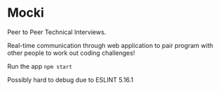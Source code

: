 # Mocki

Peer to Peer Technical Interviews.

Real-time communication through web application to pair program with other people to work out coding challenges!


Run the app ```npm start ```

Possibly hard to debug due to ESLINT 5.16.1